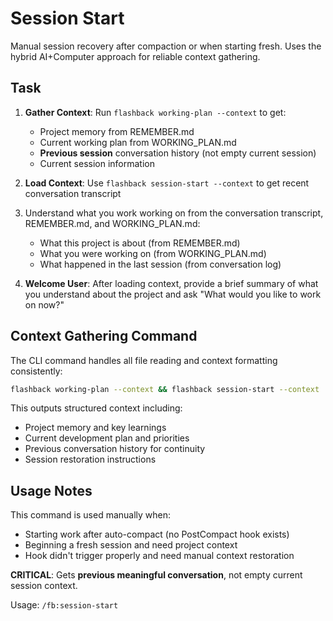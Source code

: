 # Session Start

Manual session recovery after compaction or when starting fresh. Uses the hybrid AI+Computer approach for reliable context gathering.

## Task
1. **Gather Context**: Run `flashback working-plan --context` to get:
   - Project memory from REMEMBER.md
   - Current working plan from WORKING_PLAN.md  
   - **Previous session** conversation history (not empty current session)
   - Current session information

2. **Load Context**: Use `flashback session-start --context` to get recent conversation transcript
   
3. Understand what you work working on from the conversation transcript, REMEMBER.md, and WORKING_PLAN.md:
   - What this project is about (from REMEMBER.md)
   - What you were working on (from WORKING_PLAN.md)
   - What happened in the last session (from conversation log)

4. **Welcome User**: After loading context, provide a brief summary of what you understand about the project and ask "What would you like to work on now?"

## Context Gathering Command
The CLI command handles all file reading and context formatting consistently:

```bash
flashback working-plan --context && flashback session-start --context
```

This outputs structured context including:
- Project memory and key learnings
- Current development plan and priorities  
- Previous conversation history for continuity
- Session restoration instructions

## Usage Notes
This command is used manually when:
- Starting work after auto-compact (no PostCompact hook exists)
- Beginning a fresh session and need project context
- Hook didn't trigger properly and need manual context restoration

**CRITICAL**: Gets **previous meaningful conversation**, not empty current session context.

Usage: `/fb:session-start`
